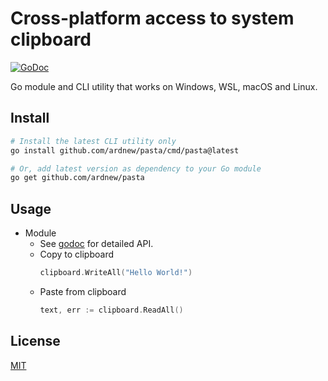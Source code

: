 # Cross-platform access to system clipboard

[![GoDoc](https://godoc.org/github.com/ardnew/pasta?status.svg)](http://godoc.org/github.com/ardnew/pasta)

Go module and CLI utility that works on Windows, WSL, macOS and Linux.

## Install

```bash
# Install the latest CLI utility only
go install github.com/ardnew/pasta/cmd/pasta@latest

# Or, add latest version as dependency to your Go module
go get github.com/ardnew/pasta
```

## Usage

- Module
  - See [godoc](http://godoc.org/github.com/ardnew/pasta) for detailed API.
  - Copy to clipboard
    ```go
    clipboard.WriteAll("Hello World!")
    ```
  - Paste from clipboard
    ```go
    text, err := clipboard.ReadAll()
    ```

## License

[MIT](LICENSE)
